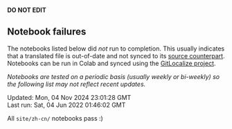 __DO NOT EDIT__

## Notebook failures

The notebooks listed below did *not* run to completion. This usually indicates
that a translated file is out-of-date and not synced to its
[source counterpart](../en-snapshot/). Notebooks can be run in Colab and synced
using the [GitLocalize project](https://gitlocalize.com/tensorflow/docs-l10n).

*Notebooks are tested on a periodic basis (usually weekly or bi-weekly) so the
following list may not reflect recent updates.*

Updated: Mon, 04 Nov 2024 23:01:28 GMT<br/>
Last run: Sat, 04 Jun 2022 01:46:02 GMT

All <code>site/zh-cn/</code> notebooks pass :)

